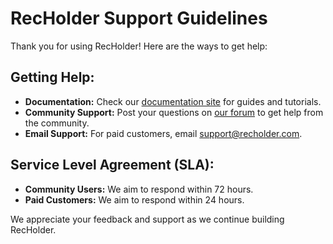 # RecHolder Support Guidelines

Thank you for using RecHolder! Here are the ways to get help:

## Getting Help:
- **Documentation:** Check our [documentation site](https://docs.recholder.com) for guides and tutorials.
- **Community Support:** Post your questions on [our forum](https://forum.recholder.com) to get help from the community.
- **Email Support:** For paid customers, email [support@recholder.com](mailto:support@recholder.com).

## Service Level Agreement (SLA):
- **Community Users:** We aim to respond within 72 hours.
- **Paid Customers:** We aim to respond within 24 hours.

We appreciate your feedback and support as we continue building RecHolder.
